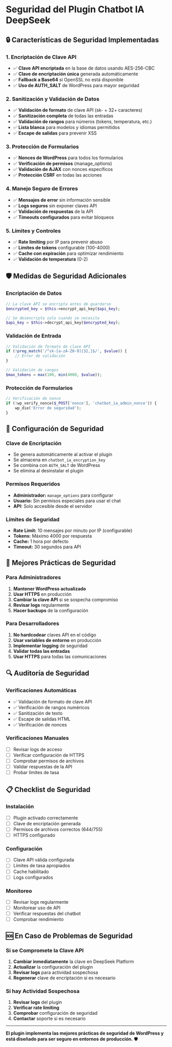 # Seguridad del Plugin Chatbot IA DeepSeek

## 🔒 Características de Seguridad Implementadas

### 1. **Encriptación de Clave API**
- ✅ **Clave API encriptada** en la base de datos usando AES-256-CBC
- ✅ **Clave de encriptación única** generada automáticamente
- ✅ **Fallback a Base64** si OpenSSL no está disponible
- ✅ **Uso de AUTH_SALT** de WordPress para mayor seguridad

### 2. **Sanitización y Validación de Datos**
- ✅ **Validación de formato** de clave API (sk- + 32+ caracteres)
- ✅ **Sanitización completa** de todas las entradas
- ✅ **Validación de rangos** para números (tokens, temperatura, etc.)
- ✅ **Lista blanca** para modelos y idiomas permitidos
- ✅ **Escape de salidas** para prevenir XSS

### 3. **Protección de Formularios**
- ✅ **Nonces de WordPress** para todos los formularios
- ✅ **Verificación de permisos** (manage_options)
- ✅ **Validación de AJAX** con nonces específicos
- ✅ **Protección CSRF** en todas las acciones

### 4. **Manejo Seguro de Errores**
- ✅ **Mensajes de error** sin información sensible
- ✅ **Logs seguros** sin exponer claves API
- ✅ **Validación de respuestas** de la API
- ✅ **Timeouts configurados** para evitar bloqueos

### 5. **Límites y Controles**
- ✅ **Rate limiting** por IP para prevenir abuso
- ✅ **Límites de tokens** configurable (100-4000)
- ✅ **Cache con expiración** para optimizar rendimiento
- ✅ **Validación de temperatura** (0-2)

## 🛡️ Medidas de Seguridad Adicionales

### Encriptación de Datos
```php
// La clave API se encripta antes de guardarse
$encrypted_key = $this->encrypt_api_key($api_key);

// Se desencripta solo cuando se necesita
$api_key = $this->decrypt_api_key($encrypted_key);
```

### Validación de Entrada
```php
// Validación de formato de clave API
if (!preg_match('/^sk-[a-zA-Z0-9]{32,}$/', $value)) {
    // Error de validación
}

// Validación de rangos
$max_tokens = max(100, min(4000, $value));
```

### Protección de Formularios
```php
// Verificación de nonce
if (!wp_verify_nonce($_POST['nonce'], 'chatbot_ia_admin_nonce')) {
    wp_die('Error de seguridad');
}
```

## 🔐 Configuración de Seguridad

### Clave de Encriptación
- Se genera automáticamente al activar el plugin
- Se almacena en `chatbot_ia_encryption_key`
- Se combina con `AUTH_SALT` de WordPress
- Se elimina al desinstalar el plugin

### Permisos Requeridos
- **Administrador:** `manage_options` para configurar
- **Usuario:** Sin permisos especiales para usar el chat
- **API:** Solo accesible desde el servidor

### Límites de Seguridad
- **Rate Limit:** 10 mensajes por minuto por IP (configurable)
- **Tokens:** Máximo 4000 por respuesta
- **Cache:** 1 hora por defecto
- **Timeout:** 30 segundos para API

## 🚨 Mejores Prácticas de Seguridad

### Para Administradores
1. **Mantener WordPress actualizado**
2. **Usar HTTPS** en producción
3. **Cambiar la clave API** si se sospecha compromiso
4. **Revisar logs** regularmente
5. **Hacer backups** de la configuración

### Para Desarrolladores
1. **No hardcodear** claves API en el código
2. **Usar variables de entorno** en producción
3. **Implementar logging** de seguridad
4. **Validar todas las entradas**
5. **Usar HTTPS** para todas las comunicaciones

## 🔍 Auditoría de Seguridad

### Verificaciones Automáticas
- ✅ Validación de formato de clave API
- ✅ Verificación de rangos numéricos
- ✅ Sanitización de texto
- ✅ Escape de salidas HTML
- ✅ Verificación de nonces

### Verificaciones Manuales
- [ ] Revisar logs de acceso
- [ ] Verificar configuración de HTTPS
- [ ] Comprobar permisos de archivos
- [ ] Validar respuestas de la API
- [ ] Probar límites de tasa

## 📋 Checklist de Seguridad

### Instalación
- [ ] Plugin activado correctamente
- [ ] Clave de encriptación generada
- [ ] Permisos de archivos correctos (644/755)
- [ ] HTTPS configurado

### Configuración
- [ ] Clave API válida configurada
- [ ] Límites de tasa apropiados
- [ ] Cache habilitado
- [ ] Logs configurados

### Monitoreo
- [ ] Revisar logs regularmente
- [ ] Monitorear uso de API
- [ ] Verificar respuestas del chatbot
- [ ] Comprobar rendimiento

## 🆘 En Caso de Problemas de Seguridad

### Si se Compromete la Clave API
1. **Cambiar inmediatamente** la clave en DeepSeek Platform
2. **Actualizar** la configuración del plugin
3. **Revisar logs** para actividad sospechosa
4. **Regenerar** clave de encriptación si es necesario

### Si hay Actividad Sospechosa
1. **Revisar logs** del plugin
2. **Verificar rate limiting**
3. **Comprobar** configuración de seguridad
4. **Contactar** soporte si es necesario

---

**El plugin implementa las mejores prácticas de seguridad de WordPress y está diseñado para ser seguro en entornos de producción.** 🛡️
